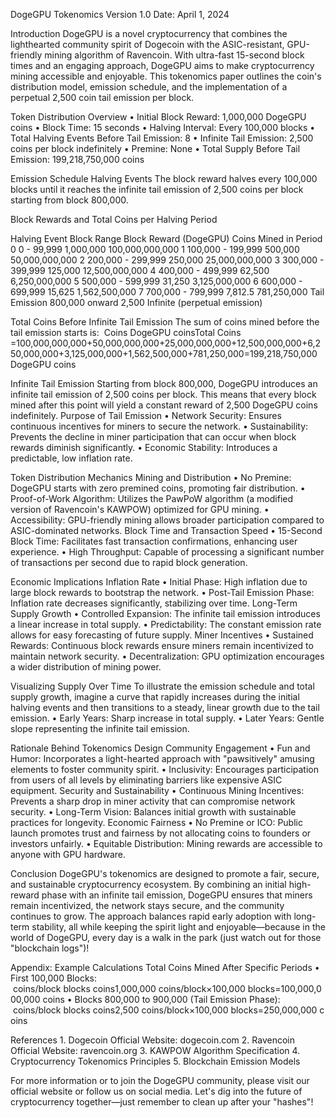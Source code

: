 DogeGPU Tokenomics
Version 1.0
Date: April 1, 2024

Introduction
DogeGPU is a novel cryptocurrency that combines the lighthearted community spirit of Dogecoin with the ASIC-resistant, GPU-friendly mining algorithm of Ravencoin. With ultra-fast 15-second block times and an engaging approach, DogeGPU aims to make cryptocurrency mining accessible and enjoyable. This tokenomics paper outlines the coin's distribution model, emission schedule, and the implementation of a perpetual 2,500 coin tail emission per block.

Token Distribution Overview
    • Initial Block Reward: 1,000,000 DogeGPU coins
    • Block Time: 15 seconds
    • Halving Interval: Every 100,000 blocks
    • Total Halving Events Before Tail Emission: 8
    • Infinite Tail Emission: 2,500 coins per block indefinitely
    • Premine: None
    • Total Supply Before Tail Emission: 199,218,750,000 coins

Emission Schedule
Halving Events
The block reward halves every 100,000 blocks until it reaches the infinite tail emission of 2,500 coins per block starting from block 800,000.

Block Rewards and Total Coins per Halving Period

Halving Event
Block Range
Block Reward (DogeGPU)
Coins Mined in Period
0
0 - 99,999
1,000,000
100,000,000,000
1
100,000 - 199,999
500,000
50,000,000,000
2
200,000 - 299,999
250,000
25,000,000,000
3
300,000 - 399,999
125,000
12,500,000,000
4
400,000 - 499,999
62,500
6,250,000,000
5
500,000 - 599,999
31,250
3,125,000,000
6
600,000 - 699,999
15,625
1,562,500,000
7
700,000 - 799,999
7,812.5
781,250,000
Tail Emission
800,000 onward
2,500
Infinite (perpetual emission)

Total Coins Before Infinite Tail Emission
The sum of coins mined before the tail emission starts is:
 Coins DogeGPU coinsTotal Coins​=100,000,000,000+50,000,000,000+25,000,000,000+12,500,000,000+6,250,000,000+3,125,000,000+1,562,500,000+781,250,000=199,218,750,000 DogeGPU coins​

Infinite Tail Emission
Starting from block 800,000, DogeGPU introduces an infinite tail emission of 2,500 coins per block. This means that every block mined after this point will yield a constant reward of 2,500 DogeGPU coins indefinitely.
Purpose of Tail Emission
    • Network Security: Ensures continuous incentives for miners to secure the network.
    • Sustainability: Prevents the decline in miner participation that can occur when block rewards diminish significantly.
    • Economic Stability: Introduces a predictable, low inflation rate.

Token Distribution Mechanics
Mining and Distribution
    • No Premine: DogeGPU starts with zero premined coins, promoting fair distribution.
    • Proof-of-Work Algorithm: Utilizes the PawPoW algorithm (a modified version of Ravencoin's KAWPOW) optimized for GPU mining.
    • Accessibility: GPU-friendly mining allows broader participation compared to ASIC-dominated networks.
Block Time and Transaction Speed
    • 15-Second Block Time: Facilitates fast transaction confirmations, enhancing user experience.
    • High Throughput: Capable of processing a significant number of transactions per second due to rapid block generation.

Economic Implications
Inflation Rate
    • Initial Phase: High inflation due to large block rewards to bootstrap the network.
    • Post-Tail Emission Phase: Inflation rate decreases significantly, stabilizing over time.
Long-Term Supply Growth
    • Controlled Expansion: The infinite tail emission introduces a linear increase in total supply.
    • Predictability: The constant emission rate allows for easy forecasting of future supply.
Miner Incentives
    • Sustained Rewards: Continuous block rewards ensure miners remain incentivized to maintain network security.
    • Decentralization: GPU optimization encourages a wider distribution of mining power.

Visualizing Supply Over Time
To illustrate the emission schedule and total supply growth, imagine a curve that rapidly increases during the initial halving events and then transitions to a steady, linear growth due to the tail emission.
    • Early Years: Sharp increase in total supply.
    • Later Years: Gentle slope representing the infinite tail emission.

Rationale Behind Tokenomics Design
Community Engagement
    • Fun and Humor: Incorporates a light-hearted approach with "pawsitively" amusing elements to foster community spirit.
    • Inclusivity: Encourages participation from users of all levels by eliminating barriers like expensive ASIC equipment.
Security and Sustainability
    • Continuous Mining Incentives: Prevents a sharp drop in miner activity that can compromise network security.
    • Long-Term Vision: Balances initial growth with sustainable practices for longevity.
Economic Fairness
    • No Premine or ICO: Public launch promotes trust and fairness by not allocating coins to founders or investors unfairly.
    • Equitable Distribution: Mining rewards are accessible to anyone with GPU hardware.

Conclusion
DogeGPU's tokenomics are designed to promote a fair, secure, and sustainable cryptocurrency ecosystem. By combining an initial high-reward phase with an infinite tail emission, DogeGPU ensures that miners remain incentivized, the network stays secure, and the community continues to grow. The approach balances rapid early adoption with long-term stability, all while keeping the spirit light and enjoyable—because in the world of DogeGPU, every day is a walk in the park (just watch out for those "blockchain logs")!

Appendix: Example Calculations
Total Coins Mined After Specific Periods
    • First 100,000 Blocks:
       coins/block blocks coins1,000,000 coins/block×100,000 blocks=100,000,000,000 coins
    • Blocks 800,000 to 900,000 (Tail Emission Phase):
       coins/block blocks coins2,500 coins/block×100,000 blocks=250,000,000 coins

References
    1. Dogecoin Official Website: dogecoin.com
    2. Ravencoin Official Website: ravencoin.org
    3. KAWPOW Algorithm Specification
    4. Cryptocurrency Tokenomics Principles
    5. Blockchain Emission Models

For more information or to join the DogeGPU community, please visit our official website or follow us on social media. Let's dig into the future of cryptocurrency together—just remember to clean up after your "hashes"!
